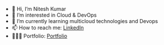 - 👋 Hi, I’m Nitesh Kumar
- 👀 I’m interested in Cloud & DevOps
- 🌱 I’m currently learning multicloud technologies and Devops
- 📫 How to reach me: [LinkedIn](https://www.linkedin.com/in/nitesh-kumar-b230ba1a6/)
- 👩🏾‍💻  Portfolio: [Portfolio](https://krnitesh.xyz/)

